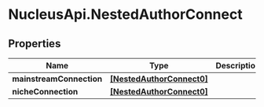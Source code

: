 # NucleusApi.NestedAuthorConnect

## Properties
Name | Type | Description | Notes
------------ | ------------- | ------------- | -------------
**mainstreamConnection** | [**[NestedAuthorConnect0]**](NestedAuthorConnect0.md) |  | [optional] 
**nicheConnection** | [**[NestedAuthorConnect0]**](NestedAuthorConnect0.md) |  | [optional] 


